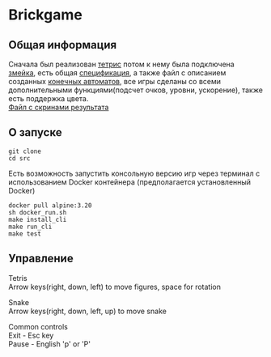 # Brickgame 

## Общая информация 

Сначала был реализован [тетрис](TETRIS_README.md)
потом к нему была подключена [змейка](SNAKE_README.md), 
есть общая [спецификация](materials/specification.md), а также файл с описанием созданных [конечных автоматов](materials/FSM.md), все игры сделаны со всеми дополнительными функциями(подсчет очков, уровни, ускорение), также есть поддержка цвета. \
[Файл с скринами результата](result.md)

## О запуске

```git clone``` \
```cd src```

Есть возможность запустить консольную версию игр через терминал с использованием Docker контейнера (предполагается установленный Docker)

```docker pull alpine:3.20``` \
```sh docker_run.sh``` \
```make install_cli``` \
```make run_cli``` \
```make test```

## Управление

Tetris \
Arrow keys(right, down, left) to move figures, space for rotation

Snake \
Arrow keys(right, down, left, up) to move snake

Common controls \
Exit - Esc key \
Pause - English 'p' or 'P'

